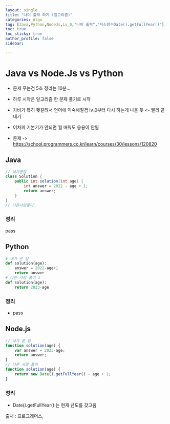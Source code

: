 ```yaml
---
layout: single
title: "나이 출력 하기 (알고리즘)"
categories: Algo
tag: [Java,Python,NodeJs,Lv_0,"나이 출력","자스함수Date().getFullYear()"]
toc: true
toc_sticky: true
author_profile: false
sidebar:

---
```

# Java vs Node.Js vs Python
- 문제 푸는건 5초 정리는 10분...
- 하루 시작은 알고리즘 한 문제 풀기로 시작
- 자바가 특히 헷갈려서 언어에 익숙해질겸 lv_0부터 다시 하는게 나을 듯 <- 빨리 끝내기
- 어차피 기본기가 안되면 뭘 배워도 응용이 안됨

- 문제 -> https://school.programmers.co.kr/learn/courses/30/lessons/120820

## Java

```java
// 내가푼답
class Solution {
    public int solution(int age) {
        int answer = 2022 - age + 1;
        return answer;
    }
}
// 다른사람풀이 

```
### 정리
pass



## Python
```python
# 내가 푼 답
def solution(age):
    answer = 2022-age+1
    return answer
# 다른 사람 풀이 1
def solution(age):
    return 2023-age

```
### 정리
- pass



## Node.js

```javascript
// 내가 푼 답
function solution(age) {
    var answer = 2023-age;
    return answer;
}
// 다른 사람 풀이
function solution(age) {
    return new Date().getFullYear() - age + 1;
}
```
### 정리
- Date().getFullYear() 는 현재 년도를 갖고옴




출처 : 프로그래머스,